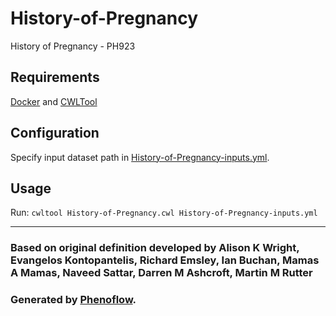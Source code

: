 # History-of-Pregnancy

History of Pregnancy - PH923

## Requirements

[Docker](https://docs.docker.com/install/) and [CWLTool](https://github.com/common-workflow-language/cwltool#install)

## Configuration

Specify input dataset path in [History-of-Pregnancy-inputs.yml](History-of-Pregnancy-inputs.yml).

## Usage

Run: `cwltool History-of-Pregnancy.cwl History-of-Pregnancy-inputs.yml`

***

### Based on original definition developed by Alison K Wright, Evangelos Kontopantelis, Richard Emsley, Ian Buchan, Mamas A Mamas, Naveed Sattar, Darren M Ashcroft, Martin M Rutter
### Generated by [Phenoflow](https://kclhi.org/phenoflow).
